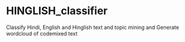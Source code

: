 # HINGLISH_classifier
Classify Hindi, English and Hinglish text and topic mining and Generate wordcloud of codemixed text
